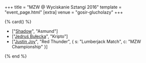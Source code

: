 +++
title = "MZW @ Wyciskanie Sztangi 2016"
template = "event_page.html"
[extra]
venue = "gosir-glucholazy"
+++

{% card() %}
- ["[Shadow](@/w/shadow.md)", "Asmund"]
- ["[Jędruś Bułecka](@/w/jedrus-bulecka.md)", "Kripto"]
- ["[Justin Joy](@/w/justin-joy.md)", "Red Thunder", { s: "Lumberjack Match", c: "MZW Championship" }]

{% end %}
